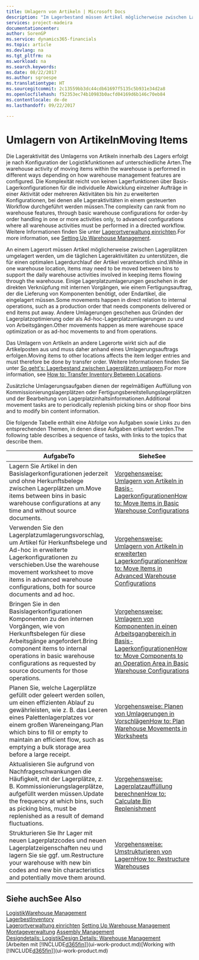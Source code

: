 ```yaml
---
title: Umlagern von Artikeln | Microsoft Docs
description: "Im Lagerbestand müssen Artikel möglicherweise zwischen Lagerplätzen umgelagert werden, um die täglichen Lageraktivitäten zu unterstützen, die für einen optimalen Lagerdurchlauf der Artikel verantwortlich sind. Einige Lagerplatzumlagerungen geschehen in der direkten Verknüpfung mit internen Vorgängen, wie einem Fertigungsauftrag, der die Lieferung von Komponenten benötigt, oder Endartikel, die eingelagert müssen. Andere Umlagerungen geschehen aus Gründen der Lagerplatzoptimierung oder als Ad-hoc-Lagerplatzumlagerungen zu und von Arbeitsgängen."
services: project-madeira
documentationcenter: 
author: SorenGP
ms.service: dynamics365-financials
ms.topic: article
ms.devlang: na
ms.tgt_pltfrm: na
ms.workload: na
ms.search.keywords: 
ms.date: 08/22/2017
ms.author: sgroespe
ms.translationtype: HT
ms.sourcegitcommit: 2c13559bb3dc44cdb61697f5135c5b931e34d2a8
ms.openlocfilehash: f52353ec74b10983b0acfd04169d6b146c70eb84
ms.contentlocale: de-de
ms.lasthandoff: 09/22/2017

---
```

# <a name="moving-items"></a><span data-ttu-id="d086a-105">Umlagern von Artikeln</span><span class="sxs-lookup"><span data-stu-id="d086a-105">Moving Items</span></span>
<span data-ttu-id="d086a-106">Die Lageraktivität des Umlagerns von Artikeln innerhalb des Lagers erfolgt je nach Konfiguration der Logistikfunktionen auf unterschiedliche Arten.</span><span class="sxs-lookup"><span data-stu-id="d086a-106">The warehouse activity of moving items within the warehouse is performed in different ways depending on how warehouse management features are configured.</span></span> <span data-ttu-id="d086a-107">Die Komplexität reicht von keinen Lagerfunktionen über Basis-Lagerkonfigurationen für die individuelle Abwicklung einzelner Aufträge in einer Aktivität oder mehreren Aktivitäten bis hin zu erweiterten Konfigurationen, bei denen alle Lageraktivitäten in einem gesteuerten Workflow durchgeführt werden müssen.</span><span class="sxs-lookup"><span data-stu-id="d086a-107">The complexity can rank from no warehouse features, through basic warehouse configurations for order-by order handling in one or more activities only, to advanced configurations where all warehouse activities must be performed in a directed workflow.</span></span> <span data-ttu-id="d086a-108">Weitere Informationen finden Sie unter [Lagerortverwaltung einrichten](warehouse-setup-warehouse.md).</span><span class="sxs-lookup"><span data-stu-id="d086a-108">For more information, see [Setting Up Warehouse Management](warehouse-setup-warehouse.md).</span></span>

<span data-ttu-id="d086a-109">An einem Lagerort müssen Artikel möglicherweise zwischen Lagerplätzen umgelagert werden, um die täglichen Lageraktivitäten zu unterstützen, die für einen optimalen Lagerdurchlauf der Artikel verantwortlich sind.</span><span class="sxs-lookup"><span data-stu-id="d086a-109">While in one warehouse location, items may need to be moved between bins to support the daily warehouse activities involved in keeping items flowing through the warehouse.</span></span> <span data-ttu-id="d086a-110">Einige Lagerplatzumlagerungen geschehen in der direkten Verknüpfung mit internen Vorgängen, wie einem Fertigungsauftrag, der die Lieferung von Komponenten benötigt, oder Endartikel, die eingelagert müssen.</span><span class="sxs-lookup"><span data-stu-id="d086a-110">Some movements happen in direct relation to internal operations, such as a production order that needs components delivered or end items put away.</span></span> <span data-ttu-id="d086a-111">Andere Umlagerungen geschehen aus Gründen der Lagerplatzoptimierung oder als Ad-hoc-Lagerplatzumlagerungen zu und von Arbeitsgängen.</span><span class="sxs-lookup"><span data-stu-id="d086a-111">Other movements happen as mere warehouse space optimization or as ad-hoc movements to and from operations.</span></span>

<span data-ttu-id="d086a-112">Das Umlagern von Artikeln an andere Lagerorte wirkt sich auf die Artikelposten aus und muss daher anhand eines Umlagerungsauftrags erfolgen.</span><span class="sxs-lookup"><span data-stu-id="d086a-112">Moving items to other locations affects the item ledger entries and must therefore be done by transfer order.</span></span> <span data-ttu-id="d086a-113">Weitere Informationen finden Sie unter [So geht's: Lagerbestand zwischen Lagerplätzen umlagern](inventory-how-transfer-between-locations.md).</span><span class="sxs-lookup"><span data-stu-id="d086a-113">For more information, see [How to: Transfer Inventory Between Locations](inventory-how-transfer-between-locations.md).</span></span>  

<span data-ttu-id="d086a-114">Zusätzliche Umlagerungsaufgaben dienen der regelmäßigen Auffüllung von Kommissionierungslagerplätzen oder Fertigungsbereitstellungslagerplätzen und der Bearbeitung von Lagerplatzinhaltsinformationen.</span><span class="sxs-lookup"><span data-stu-id="d086a-114">Additional movement tasks are to periodically replenish picking bins or shop floor bins and to modify bin content information.</span></span>  

 <span data-ttu-id="d086a-115">Die folgende Tabelle enthält eine Abfolge von Aufgaben sowie Links zu den entsprechenden Themen, in denen diese Aufgaben erläutert werden.</span><span class="sxs-lookup"><span data-stu-id="d086a-115">The following table describes a sequence of tasks, with links to the topics that describe them.</span></span>   

|<span data-ttu-id="d086a-116">**Aufgabe**</span><span class="sxs-lookup"><span data-stu-id="d086a-116">**To**</span></span>|<span data-ttu-id="d086a-117">**Siehe**</span><span class="sxs-lookup"><span data-stu-id="d086a-117">**See**</span></span>|  
|------------|-------------|  
|<span data-ttu-id="d086a-118">Lagern Sie Artikel in den Basislagerkonfigurationen jederzeit und ohne Herkunftsbelege zwischen Lagerplätzen um.</span><span class="sxs-lookup"><span data-stu-id="d086a-118">Move items between bins in basic warehouse configurations at any time and without source documents.</span></span>|[<span data-ttu-id="d086a-119">Vorgehensweise: Umlagern von Artikeln in Basis-Lagerkonfigurationen</span><span class="sxs-lookup"><span data-stu-id="d086a-119">How to: Move Items in Basic Warehouse Configurations</span></span>](warehouse-how-to-move-items-ad-hoc-in-basic-warehousing.md)|
|<span data-ttu-id="d086a-120">Verwenden Sie den Lagerplatzumlagerungsvorschlag, um Artikel für Herkunftsbelege und Ad-hoc in erweiterte Lagerkonfigurationen zu verschieben.</span><span class="sxs-lookup"><span data-stu-id="d086a-120">Use the warehouse movement worksheet to move items in advanced warehouse configurations, both for source documents and ad hoc.</span></span>|[<span data-ttu-id="d086a-121">Vorgehensweise: Umlagern von Artikeln in erweiterten Lagerkonfigurationen</span><span class="sxs-lookup"><span data-stu-id="d086a-121">How to: Move Items in Advanced Warehouse Configurations</span></span>](warehouse-how-to-move-items-in-advanced-warehousing.md)|  
|<span data-ttu-id="d086a-122">Bringen Sie in den Basislagerkonfigurationen Komponenten zu den internen Vorgängen, wie von Herkunftsbelegen für diese Arbeitsgänge angefordert.</span><span class="sxs-lookup"><span data-stu-id="d086a-122">Bring component items to internal operations in basic warehouse configurations as requested by source documents for those operations.</span></span>|[<span data-ttu-id="d086a-123">Vorgehensweise: Umlagern von Komponenten in einen Arbeitsgangbereich in Basis-Lagerkonfigurationen</span><span class="sxs-lookup"><span data-stu-id="d086a-123">How to: Move Components to an Operation Area in Basic Warehouse Configurations</span></span>](warehouse-how-to-move-components-to-an-operation-area-in-basic-warehousing.md)|
|<span data-ttu-id="d086a-124">Planen Sie, welche Lagerplätze gefüllt oder geleert werden sollen, um einen effizienten Ablauf zu gewährleisten, wie z. B. das Leeren eines Palettenlagerplatzes vor einem großen Wareneingang.</span><span class="sxs-lookup"><span data-stu-id="d086a-124">Plan which bins to fill or empty to maintain an efficient flow, such as emptying a bulk storage area before a large receipt.</span></span>|[<span data-ttu-id="d086a-125">Vorgehensweise: Planen von Umlagerungen in Vorschlägen</span><span class="sxs-lookup"><span data-stu-id="d086a-125">How to: Plan Warehouse Movements in Worksheets</span></span>](warehouse-how-to-plan-warehouse-movements-in-worksheets.md)|
|<span data-ttu-id="d086a-126">Aktualisieren Sie aufgrund von Nachfrageschwankungen die Häufigkeit, mit der Lagerplätze, z. B. Kommissionierungslagerplätze, aufgefüllt werden müssen.</span><span class="sxs-lookup"><span data-stu-id="d086a-126">Update the frequency at which bins, such as picking bins, must be replenished as a result of demand fluctuations.</span></span>|[<span data-ttu-id="d086a-127">Vorgehensweise: Lagerplatzauffüllung berechnen</span><span class="sxs-lookup"><span data-stu-id="d086a-127">How to: Calculate Bin Replenishment</span></span>](warehouse-how-to-calculate-bin-replenishment.md)|
|<span data-ttu-id="d086a-128">Strukturieren Sie Ihr Lager mit neuen Lagerplatzcodes und neuen Lagerplatzeigenschaften neu und lagern Sie sie ggf. um.</span><span class="sxs-lookup"><span data-stu-id="d086a-128">Restructure your warehouse with new bin codes and new bin characteristics and potentially move them around.</span></span>|[<span data-ttu-id="d086a-129">Vorgehensweise: Umstrukturieren von Lagern</span><span class="sxs-lookup"><span data-stu-id="d086a-129">How to: Restructure Warehouses</span></span>](warehouse-how-to-restructure-warehouses.md)|  

## <a name="see-also"></a><span data-ttu-id="d086a-130">Siehe auch</span><span class="sxs-lookup"><span data-stu-id="d086a-130">See Also</span></span>  
[<span data-ttu-id="d086a-131">Logistik</span><span class="sxs-lookup"><span data-stu-id="d086a-131">Warehouse Management</span></span>](warehouse-manage-warehouse.md)  
[<span data-ttu-id="d086a-132">Lagerbest</span><span class="sxs-lookup"><span data-stu-id="d086a-132">Inventory</span></span>](inventory-manage-inventory.md)  
<span data-ttu-id="d086a-133">[Lagerortverwaltung einrichten](warehouse-setup-warehouse.md)   </span><span class="sxs-lookup"><span data-stu-id="d086a-133">[Setting Up Warehouse Management](warehouse-setup-warehouse.md)   </span></span>  
<span data-ttu-id="d086a-134">[Montageverwaltung](assembly-assemble-items.md)  </span><span class="sxs-lookup"><span data-stu-id="d086a-134">[Assembly Management](assembly-assemble-items.md)  </span></span>  
[<span data-ttu-id="d086a-135">Designdetails: Logistik</span><span class="sxs-lookup"><span data-stu-id="d086a-135">Design Details: Warehouse Management</span></span>](design-details-warehouse-management.md)  
<span data-ttu-id="d086a-136">[Arbeiten mit [!INCLUDE[d365fin](includes/d365fin_md.md)]](ui-work-product.md)</span><span class="sxs-lookup"><span data-stu-id="d086a-136">[Working with [!INCLUDE[d365fin](includes/d365fin_md.md)]](ui-work-product.md)</span></span>

